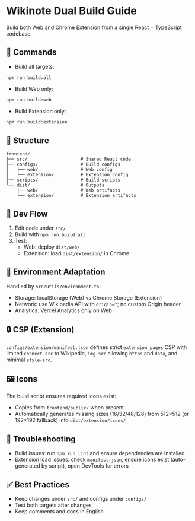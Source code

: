 # Wikinote Dual Build Guide

Build both Web and Chrome Extension from a single React + TypeScript codebase.

## 🚀 Commands

- Build all targets:
```bash
npm run build:all
```

- Build Web only:
```bash
npm run build:web
```

- Build Extension only:
```bash
npm run build:extension
```

## 📁 Structure

```
frontend/
├── src/                    # Shared React code
├── configs/                # Build configs
│   ├── web/                # Web config
│   └── extension/          # Extension config
├── scripts/                # Build scripts
└── dist/                   # Outputs
    ├── web/                # Web artifacts
    └── extension/          # Extension artifacts
```

## 🔧 Dev Flow

1. Edit code under `src/`
2. Build with `npm run build:all`
3. Test:
   - Web: deploy `dist/web/`
   - Extension: load `dist/extension/` in Chrome

## 🔄 Environment Adaptation

Handled by `src/utils/environment.ts`:
- Storage: localStorage (Web) vs Chrome Storage (Extension)
- Network: use Wikipedia API with `origin=*`; no custom Origin header
- Analytics: Vercel Analytics only on Web

## 🔒 CSP (Extension)

`configs/extension/manifest.json` defines strict `extension_pages` CSP with limited `connect-src` to Wikipedia, `img-src` allowing `https` and `data`, and minimal `style-src`.

## 🖼️ Icons

The build script ensures required icons exist:
- Copies from `frontend/public/` when present
- Automatically generates missing sizes (16/32/48/128) from 512×512 (or 192×192 fallback) into `dist/extension/icons/`

## 🧪 Troubleshooting

- Build issues: run `npm run lint` and ensure dependencies are installed
- Extension load issues: check `manifest.json`, ensure icons exist (auto-generated by script), open DevTools for errors

## ✅ Best Practices

- Keep changes under `src/` and configs under `configs/`
- Test both targets after changes
- Keep comments and docs in English